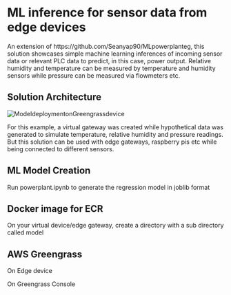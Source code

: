 <h1>ML inference for sensor data from edge devices</h1>

<p>An extension of https://github.com/Seanyap90/MLpowerplanteg, this solution showcases simple machine learning inferences of incoming sensor data or relevant PLC data to predict, in this case, power output.  Relative humidity and temperature can be measured by temperature and humidity sensors while pressure can be measured via flowmeters etc.</p>

<h2>Solution Architecture</h2>

![ModeldeploymentonGreengrassdevice](https://github.com/Seanyap90/MLdeploy/assets/34641712/a18aa67f-29a1-478d-b77e-0c2a9a6605bb)

<p>For this example, a virtual gateway was created while hypothetical data was generated to simulate temperature, relative humidity and pressure readings.  But this solution can be used with edge gateways, raspberry pis etc while being connected to different sensors.</p>

<h2>ML Model Creation</h2>

<p>Run powerplant.ipynb to generate the regression model in joblib format</p>

<h2>Docker image for ECR</h2>

<p>On your virtual device/edge gateway, create a directory with a sub directory called model</p>

<h2>AWS Greengrass</h2>

<p>On Edge device</p>

<p>On Greengrass Console</p>
